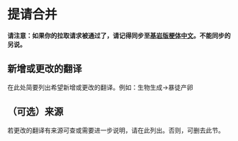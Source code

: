 # 提请合并

**请注意：如果你的拉取请求被通过了，请记得同步至[基岩版梗体中文](https://github.com/Teahouse-Studios/mcwzh-meme-resourcepack-bedrock)。不能同步的另说。**

## 新增或更改的翻译

在此处简要列出希望新增或更改的翻译。例如：生物生成->暴徒产卵

## （可选）来源

若更改的翻译有来源可查或需要进一步说明，请在此列出。否则，可删去此节。
